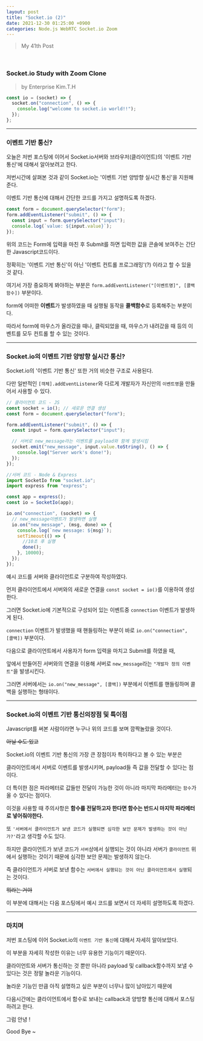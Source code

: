 ```yaml
---
layout: post
title: "Socket.io (2)"
date: 2021-12-30 01:25:00 +0900
categories: Node.js WebRTC Socket.io Zoom
---
```


> My 41th Post

<br>

### Socket.io Study with Zoom Clone

> by Enterprise Kim.T.H

```javascript
const io = (socket) => {
  socket.on("connection", () => {
    console.log("welcome to socket.io world!!");
  });
};
```

---

### 이벤트 기반 통신?

오늘은 저번 포스팅에 이어서 Socket.io서버와 브라우저(클라이언트)의 '이벤트 기반 통신'에 대해서 알아보려고 한다.

저번시간에 살펴본 것과 같이 Socket.io는 '이벤트 기반 양방향 실시간 통신'을 지원해준다.

이벤트 기반 통신에 대해서 간단한 코드를 가지고 설명하도록 하겠다.

```js
const form = document.querySelector("form");
form.addEventListener("submit", () => {
  const input = form.querySelector("input");
  console.log(`value: ${input.value}`);
});
```

위의 코드는 Form에 입력을 마친 후 Submit를 하면 입력한 값을 콘솔에 보여주는 간단한 Javascript코드이다.

정확히는 '이벤트 기반 통신'이 아닌 '이벤트 컨트롤 프로그래밍'(?) 이라고 할 수 있을 것 같다.

여기서 가장 중요하게 봐야하는 부분은 `form.addEventListener("[이벤트명]", [콜백함수])` 부분이다.

form에 어떠한 **이벤트**가 발생하였을 때 실행될 동작을 **콜백함수**로 등록해주는 부분이다.

따라서 form에 마우스가 올라갔을 때나, 클릭되었을 때, 마우스가 내려갔을 때 등의 이벤트를 모두 컨트롤 할 수 있는 것이다.

---

### Socket.io의 이벤트 기반 양방향 실시간 통신?

Socket.io의 '이벤트 기반 통신' 또한 거의 비슷한 구조로 사용된다.

다만 일반적인 `[객체].addEventListener`와 다르게 개발자가 자신만의 `이벤트명`을 만들어서 사용할 수 있다.

```js
// 클라이언트 코드 - JS
const socket = io(); // 새로운 연결 생성
const form = document.querySelector("form");

form.addEventListener("submit", () => {
  const input = form.querySelector("input");

  // 서버로 new_message라는 이벤트를 payload와 함께 발생시킴
  socket.emit("new_message", input.value.toString(), () => {
    console.log("Server work's done!");
  });
});

//서버 코드 - Node & Express
import SocketIo from "socket.io";
import express from "express";

const app = express();
const io = SocketIo(app);

io.on("connection", (socket) => {
  // new_message이벤트가 발생하면 실행
  io.on("new_message", (msg, done) => {
    console.log(`new message: ${msg}`);
    setTimeout(() => {
      //10초 후 실행
      done();
    }, 10000);
  });
});
```

예시 코드를 서버와 클라이언트로 구분하여 작성하였다.

먼저 클라이언트에서 서버와의 새로운 연결을 `const socket = io()`를 이용하여 생성한다.

그러면 Socket.io에 기본적으로 구성되어 있는 이벤트중 `connection` 이벤트가 발생하게 된다.

`connection` 이벤트가 발생했을 때 핸들링하는 부분이 바로 `io.on("connection", [콜백])` 부분이다.

다음으로 클라이언트에서 사용자가 form 입력을 마치고 Submit를 하였을 때,

앞에서 만들어진 서버와의 연결을 이용해 서버로 `new_message`라는 `"개발자 정의 이벤트"`을 발생시킨다.

그러면 서버에서는 `io.on("new_message", [콜백])` 부분에서 이벤트를 핸들링하며 콜백을 실행하는 형태이다.

---

### Socket.io의 이벤트 기반 통신의장점 및 특이점

Javascript를 써본 사람이라면 누구나 위의 코드를 보며 깜짝놀랐을 것이다.

~~아닐 수도 있고~~

Socket.io의 이벤트 기반 통신의 가장 큰 장점이자 특이하다고 볼 수 있는 부분은

클라이언트에서 서버로 이벤트를 발생시키며, payload들 즉 값을 전달할 수 있다는 점이다.

더 특이한 점은 파라메터로 값들만 전달이 가능한 것이 아니라 마지막 파라메터는 `함수`가 올 수 있다는 점이다.

이것을 사용할 때 주의사항은 **함수를 전달하고자 한다면 함수는 반드시 마지막 파라메터로 넣어줘야한다.**

또 `'서버에서 클라이언트가 보낸 코드가 실행되면 심각한 보안 문제가 발생하는 것이 아닌가?'`라고 생각할 수도 있다.

하지만 클라이언트가 보낸 코드가 `서버`상에서 실행되는 것이 아니라 서버가 `클라이언트` 위에서 실행하는 것이기 때문에 심각한 보안 문제는 발생하지 않는다.

즉 클라이언트가 서버로 보낸 함수는 `서버에서 실행되는 것이 아닌 클라이언트에서 실행`되는 것이다.

~~뭐라는 거야~~

이 부분에 대해서는 다음 포스팅에서 예시 코드를 보면서 더 자세히 설명하도록 하겠다.

---

### 마치며

저번 포스팅에 이어 Socket.io의 `이벤트 기반 통신`에 대해서 자세히 알아보았다.

이 부분을 자세히 작성한 이유는 너무 유용한 기능이기 때문이다.

클라이언트와 서버가 통신하는 것 뿐만 아니라 payload 및 callback함수까지 보낼 수 있다는 것은 정말 놀라운 기능이다.

놀라운 기능인 만큼 아직 설명하고 싶은 부분이 너무나 많이 남아있기 때문에

다음시간에는 클라이언트에서 함수로 보내는 callback과 양방향 통신에 대해서 포스팅하려고 한다.

그럼 안녕 !

Good Bye ~
